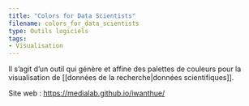 ```yaml
---
title: "Colors for Data Scientists"
filename: colors_for_data_scientists
type: Outils logiciels
tags:
- Visualisation
---
```


Il s’agit d’un outil qui génère et affine des palettes de couleurs pour la visualisation de [[données de la recherche|données scientifiques]].

Site web : <https://medialab.github.io/iwanthue/>

